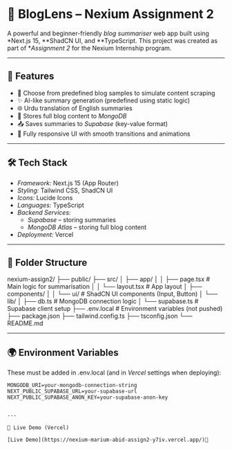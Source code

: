 # 📰 BlogLens – Nexium Assignment 2

A powerful and beginner-friendly *blog summariser* web app built using *Next.js 15, **ShadCN UI, and **TypeScript. This project was created as part of **Assignment 2* for the Nexium Internship program.

---

## 🚀 Features

- 🧠 Choose from predefined blog samples to simulate content scraping
- ✨ AI-like summary generation (predefined using static logic)
- 🌐 Urdu translation of English summaries
- 💾 Stores full blog content to *MongoDB*
- 📤 Saves summaries to *Supabase* (key-value format)
- 📱 Fully responsive UI with smooth transitions and animations

---

## 🛠️ Tech Stack

- *Framework:* Next.js 15 (App Router)
- *Styling:* Tailwind CSS, ShadCN UI
- *Icons:* Lucide Icons
- *Languages:* TypeScript
- *Backend Services:*
  - *Supabase* – storing summaries
  - *MongoDB Atlas* – storing full blog content
- *Deployment:* Vercel

---

## 📂 Folder Structure

nexium-assign2/ ├── public/ ├── src/ │   ├── app/ │   │   ├── page.tsx         # Main logic for summarisation │   │   └── layout.tsx       # App layout │   ├── components/ │   │   └── ui/              # ShadCN UI components (Input, Button) │   └── lib/ │       ├── db.ts            # MongoDB connection logic │       └── supabase.ts      # Supabase client setup ├── .env.local               # Environment variables (not pushed) ├── package.json ├── tailwind.config.ts ├── tsconfig.json └── README.md

---

## 🌍 Environment Variables

These must be added in .env.local (and in *Vercel* settings when deploying):

```env
MONGODB_URI=your-mongodb-connection-string
NEXT_PUBLIC_SUPABASE_URL=your-supabase-url
NEXT_PUBLIC_SUPABASE_ANON_KEY=your-supabase-anon-key


---

🔗 Live Demo (Vercel)

[Live Demo](https://nexium-marium-abid-assign2-y7iv.vercel.app/)🚀

